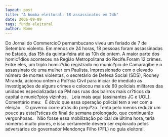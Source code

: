 ```yaml
---
layout: post
title: "A bomba eleitoral: 18 assassinatos em 24h"
date: 2006-09-09
tags: fundo eleitoral
author: None
---
```



Do Jornal do CommercioO pernambucano viveu um feriado de 7 de Setembro violento. Em menos de 24 horas, 18 pessoas foram assassinadas no Estado, das 15h da quinta-feira até as 10h de ontem. A maior parte dos homic?dios aconteceu na Região Metropolitana do Recife.Foram 12 crimes. Entre eles, um triplo homic?dio registrado no munic?pio de Camaragibe e o assassinato de uma mulher em Paulista. Impressionado com o elevado número de mortes violentas, o secretário de Defesa Social (SDS), Rodney Miranda, acionou ontem a Pol?cia Civil para iniciar de imediato as investigações de alguns crimes e colocou mais de 60 policiais militares das unidades especializadas da PM nas ruas dos bairros mais cr?ticos da capital e munic?pios vizinhos.
&nbsp;
Leia mais aqui (assinantes JC e UOL).
&nbsp;
Comentário meu:
&nbsp;
É óbvio que essa operação policial tem a ver com a eleição.
&nbsp;
O governo corre atrás do preju?zo. Tenta pelo menos reduzir um pouco as estat?sticas do final de semana prolongado, que continuarão vergonhosas.
&nbsp;
Não fosse essa mobilização policial de última hora, teria números muito piores, e isso certamente deverá ser explorado pelos adversários do governador Mendonça Filho (PFL) no guia eleitoral. 